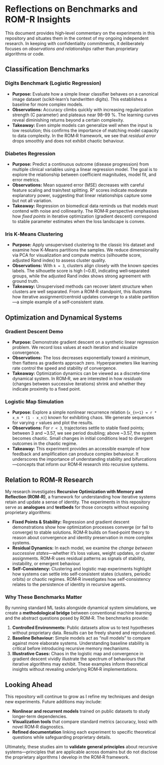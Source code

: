 # Reflections on Benchmarks and ROM-R Insights

This document provides high‑level commentary on the experiments in this repository and situates them in the context of my ongoing independent research.  In keeping with confidentiality commitments, it deliberately focuses on *observations and relationships* rather than proprietary algorithms or code.

## Classification Benchmarks

### Digits Benchmark (Logistic Regression)
- **Purpose:** Evaluate how a simple linear classifier behaves on a canonical image dataset (scikit‑learn’s handwritten digits).  This establishes a baseline for more complex models.
- **Observations:** Accuracy climbs quickly with increasing regularization strength (C parameter) and plateaus near 98–99 %.  The learning curves reveal diminishing returns beyond a certain complexity.
- **Takeaway:** Even simple models can generalize well when the input is low resolution; this confirms the importance of matching model capacity to data complexity.  In the ROM‑R framework, we see that *residual error* drops smoothly and does not exhibit chaotic behaviour.

### Diabetes Regression
- **Purpose:** Predict a continuous outcome (disease progression) from multiple clinical variables using a linear regression model.  The goal is to explore the relationship between coefficient magnitudes, model fit, and error metrics.
- **Observations:** Mean squared error (MSE) decreases with careful feature scaling and train/test splitting.  R² scores indicate moderate explanatory power, suggesting that linear relationships capture some but not all variation.
- **Takeaway:** Regression on biomedical data reminds us that models must contend with noise and collinearity.  The ROM‑R perspective emphasises how *fixed points* in iterative optimization (gradient descent) correspond to stable parameter estimates when the loss landscape is convex.

### Iris K‑Means Clustering
- **Purpose:** Apply unsupervised clustering to the classic Iris dataset and examine how K‑Means partitions the samples.  We reduce dimensionality via PCA for visualization and compute metrics (silhouette score, adjusted Rand index) to assess cluster quality.
- **Observations:** With `k = 3`, clusters align closely with the known species labels.  The silhouette score is high (~0.8), indicating well‑separated groups, while the adjusted Rand index shows strong agreement with ground truth.
- **Takeaway:** Unsupervised methods can recover latent structure when clusters are well separated.  From a ROM‑R standpoint, this illustrates how iterative assignment/centroid updates converge to a stable partition—a simple example of a self‑consistent state.

## Optimization and Dynamical Systems

### Gradient Descent Demo
- **Purpose:** Demonstrate gradient descent on a synthetic linear regression problem.  We record loss values at each iteration and visualize convergence.
- **Observations:** The loss decreases exponentially toward a minimum, then flattens as gradients approach zero.  Hyperparameters like learning rate control the speed and stability of convergence.
- **Takeaway:** Optimization dynamics can be viewed as a discrete‑time dynamical system.  In ROM‑R, we are interested in how *residuals* (changes between successive iterations) shrink and whether they indicate proximity to a fixed point.

### Logistic Map Simulation
- **Purpose:** Explore a simple nonlinear recurrence relation (`x_{n+1} = r * x_n * (1 - x_n)`) known for exhibiting chaos.  We generate sequences for varying `r` values and plot the results.
- **Observations:** For `r < 3`, trajectories settle to stable fixed points; between 3 and ~3.57, we see period doubling; above ~3.57, the system becomes chaotic.  Small changes in initial conditions lead to divergent outcomes in the chaotic regime.
- **Takeaway:** This experiment provides an accessible example of how feedback and amplification can produce complex behaviour.  It underscores the importance of understanding stability and bifurcations—concepts that inform our ROM‑R research into recursive systems.

## Relation to ROM‑R Research

My research investigates **Recursive Optimization with Memory and Reflection (ROM‑R)**, a framework for understanding how iterative systems retain and update a sense of identity.  The experiments in this repository serve as **analogues** and **testbeds** for those concepts without exposing proprietary algorithms:

- **Fixed Points & Stability:** Regression and gradient descent demonstrations show how optimization processes converge (or fail to converge) to stable solutions.  ROM‑R builds on fixed‑point theory to reason about convergence and identity preservation in more complex systems.
- **Residual Dynamics:** In each model, we examine the *change between successive states*—whether it’s loss values, weight updates, or cluster assignments.  ROM‑R uses residual patterns as signals of stability, instability, or emergent behaviour.
- **Self‑Consistency:** Clustering and logistic map experiments highlight how systems can settle into self‑consistent states (clusters, periodic orbits) or chaotic regimes.  ROM‑R investigates how self‑consistency relates to the persistence of identity in recursive agents.

### Why These Benchmarks Matter
By running standard ML tasks alongside dynamical system simulations, we create a **methodological bridge** between conventional machine learning and the abstract questions posed by ROM‑R.  The benchmarks provide:

1. **Controlled Environments:** Public datasets allow us to test hypotheses without proprietary data.  Results can be freely shared and reproduced.
2. **Baseline Behaviour:** Simple models act as “null models” to compare against more elaborate systems.  Understanding baseline stability is critical before introducing recursive memory mechanisms.
3. **Illustrative Cases:** Chaos in the logistic map and convergence in gradient descent vividly illustrate the spectrum of behaviours that iterative algorithms may exhibit.  These examples inform theoretical insights without revealing underlying ROM‑R implementations.

## Looking Ahead
This repository will continue to grow as I refine my techniques and design new experiments.  Future additions may include:

- **Nonlinear and recurrent models** trained on public datasets to study longer‑term dependencies.
- **Visualization tools** that compare standard metrics (accuracy, loss) with novel ROM‑R diagnostics.
- **Refined documentation** linking each experiment to specific theoretical questions while safeguarding proprietary details.

Ultimately, these studies aim to **validate general principles** about recursive systems—principles that are applicable across domains but do not disclose the proprietary algorithms I develop in the ROM‑R framework.
